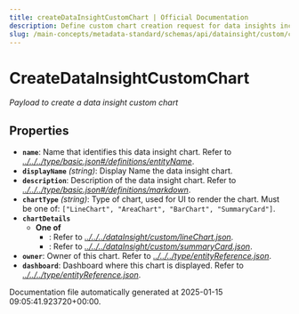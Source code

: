 ```yaml
---
title: createDataInsightCustomChart | Official Documentation
description: Define custom chart creation request for data insights including chart type, data fields, and filters.
slug: /main-concepts/metadata-standard/schemas/api/datainsight/custom/createdatainsightcustomchart
---
```


# CreateDataInsightCustomChart

*Payload to create a data insight custom chart*

## Properties

- **`name`**: Name that identifies this data insight chart. Refer to *[../../../type/basic.json#/definitions/entityName](#/../../type/basic.json#/definitions/entityName)*.
- **`displayName`** *(string)*: Display Name the data insight chart.
- **`description`**: Description of the data insight chart. Refer to *[../../../type/basic.json#/definitions/markdown](#/../../type/basic.json#/definitions/markdown)*.
- **`chartType`** *(string)*: Type of chart, used for UI to render the chart. Must be one of: `["LineChart", "AreaChart", "BarChart", "SummaryCard"]`.
- **`chartDetails`**
  - **One of**
    - : Refer to *[../../../dataInsight/custom/lineChart.json](#/../../dataInsight/custom/lineChart.json)*.
    - : Refer to *[../../../dataInsight/custom/summaryCard.json](#/../../dataInsight/custom/summaryCard.json)*.
- **`owner`**: Owner of this chart. Refer to *[../../../type/entityReference.json](#/../../type/entityReference.json)*.
- **`dashboard`**: Dashboard where this chart is displayed. Refer to *[../../../type/entityReference.json](#/../../type/entityReference.json)*.


Documentation file automatically generated at 2025-01-15 09:05:41.923720+00:00.
